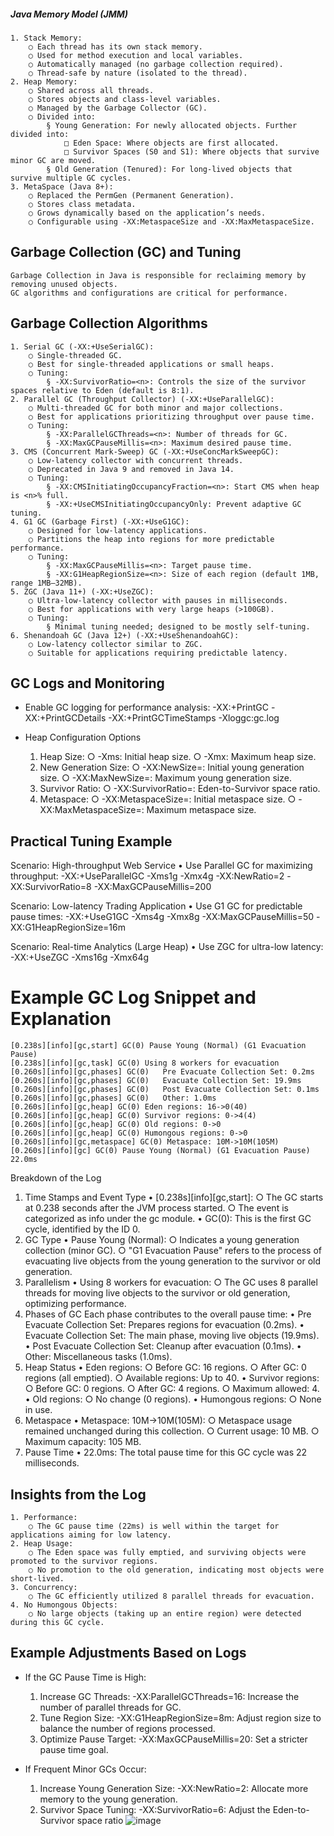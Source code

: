 <h5> Java Memory Model (JMM) </h5>
 
	1. Stack Memory:
		○ Each thread has its own stack memory.
		○ Used for method execution and local variables.
		○ Automatically managed (no garbage collection required).
		○ Thread-safe by nature (isolated to the thread).
	2. Heap Memory:
		○ Shared across all threads.
		○ Stores objects and class-level variables.
		○ Managed by the Garbage Collector (GC).
		○ Divided into:
			§ Young Generation: For newly allocated objects. Further divided into:
				□ Eden Space: Where objects are first allocated.
				□ Survivor Spaces (S0 and S1): Where objects that survive minor GC are moved.
			§ Old Generation (Tenured): For long-lived objects that survive multiple GC cycles.
	3. MetaSpace (Java 8+):
		○ Replaced the PermGen (Permanent Generation).
		○ Stores class metadata.
		○ Grows dynamically based on the application’s needs.
		○ Configurable using -XX:MetaspaceSize and -XX:MaxMetaspaceSize.

## Garbage Collection (GC) and Tuning
    Garbage Collection in Java is responsible for reclaiming memory by removing unused objects. 
    GC algorithms and configurations are critical for performance.

## Garbage Collection Algorithms
	1. Serial GC (-XX:+UseSerialGC):
		○ Single-threaded GC.
		○ Best for single-threaded applications or small heaps.
		○ Tuning:
			§ -XX:SurvivorRatio=<n>: Controls the size of the survivor spaces relative to Eden (default is 8:1).
	2. Parallel GC (Throughput Collector) (-XX:+UseParallelGC):
		○ Multi-threaded GC for both minor and major collections.
		○ Best for applications prioritizing throughput over pause time.
		○ Tuning:
			§ -XX:ParallelGCThreads=<n>: Number of threads for GC.
			§ -XX:MaxGCPauseMillis=<n>: Maximum desired pause time.
	3. CMS (Concurrent Mark-Sweep) GC (-XX:+UseConcMarkSweepGC):
		○ Low-latency collector with concurrent threads.
		○ Deprecated in Java 9 and removed in Java 14.
		○ Tuning:
			§ -XX:CMSInitiatingOccupancyFraction=<n>: Start CMS when heap is <n>% full.
			§ -XX:+UseCMSInitiatingOccupancyOnly: Prevent adaptive GC tuning.
	4. G1 GC (Garbage First) (-XX:+UseG1GC):
		○ Designed for low-latency applications.
		○ Partitions the heap into regions for more predictable performance.
		○ Tuning:
			§ -XX:MaxGCPauseMillis=<n>: Target pause time.
			§ -XX:G1HeapRegionSize=<n>: Size of each region (default 1MB, range 1MB–32MB).
	5. ZGC (Java 11+) (-XX:+UseZGC):
		○ Ultra-low-latency collector with pauses in milliseconds.
		○ Best for applications with very large heaps (>100GB).
		○ Tuning:
			§ Minimal tuning needed; designed to be mostly self-tuning.
	6. Shenandoah GC (Java 12+) (-XX:+UseShenandoahGC):
		○ Low-latency collector similar to ZGC.
		○ Suitable for applications requiring predictable latency.


## GC Logs and Monitoring
* Enable GC logging for performance analysis:
   -XX:+PrintGC -XX:+PrintGCDetails -XX:+PrintGCTimeStamps -Xloggc:gc.log

* Heap Configuration Options
	1. Heap Size:
		○ -Xms<size>: Initial heap size.
		○ -Xmx<size>: Maximum heap size.
	2. New Generation Size:
		○ -XX:NewSize=<size>: Initial young generation size.
		○ -XX:MaxNewSize=<size>: Maximum young generation size.
	3. Survivor Ratio:
		○ -XX:SurvivorRatio=<n>: Eden-to-Survivor space ratio.
	4. Metaspace:
		○ -XX:MetaspaceSize=<size>: Initial metaspace size.
		○ -XX:MaxMetaspaceSize=<size>: Maximum metaspace size.

## Practical Tuning Example
 Scenario: High-throughput Web Service
	• Use Parallel GC for maximizing throughput:
	-XX:+UseParallelGC -Xms1g -Xmx4g -XX:NewRatio=2 -XX:SurvivorRatio=8 -XX:MaxGCPauseMillis=200

 Scenario: Low-latency Trading Application
	• Use G1 GC for predictable pause times:
         -XX:+UseG1GC -Xms4g -Xmx8g -XX:MaxGCPauseMillis=50 -XX:G1HeapRegionSize=16m
 
 Scenario: Real-time Analytics (Large Heap)
	• Use ZGC for ultra-low latency:
        -XX:+UseZGC -Xms16g -Xmx64g


# Example GC Log Snippet and Explanation

```
[0.238s][info][gc,start] GC(0) Pause Young (Normal) (G1 Evacuation Pause)
[0.238s][info][gc,task] GC(0) Using 8 workers for evacuation
[0.260s][info][gc,phases] GC(0)   Pre Evacuate Collection Set: 0.2ms
[0.260s][info][gc,phases] GC(0)   Evacuate Collection Set: 19.9ms
[0.260s][info][gc,phases] GC(0)   Post Evacuate Collection Set: 0.1ms
[0.260s][info][gc,phases] GC(0)   Other: 1.0ms
[0.260s][info][gc,heap] GC(0) Eden regions: 16->0(40)
[0.260s][info][gc,heap] GC(0) Survivor regions: 0->4(4)
[0.260s][info][gc,heap] GC(0) Old regions: 0->0
[0.260s][info][gc,heap] GC(0) Humongous regions: 0->0
[0.260s][info][gc,metaspace] GC(0) Metaspace: 10M->10M(105M)
[0.260s][info][gc] GC(0) Pause Young (Normal) (G1 Evacuation Pause) 22.0ms
```

Breakdown of the Log
1. Time Stamps and Event Type
	• [0.238s][info][gc,start]:
		○ The GC starts at 0.238 seconds after the JVM process started.
		○ The event is categorized as info under the gc module.
	• GC(0): This is the first GC cycle, identified by the ID 0.
2. GC Type
	• Pause Young (Normal):
		○ Indicates a young generation collection (minor GC).
		○ "G1 Evacuation Pause" refers to the process of evacuating live objects from the young generation to the survivor or old generation.
3. Parallelism
	• Using 8 workers for evacuation:
		○ The GC uses 8 parallel threads for moving live objects to the survivor or old generation, optimizing performance.
4. Phases of GC
Each phase contributes to the overall pause time:
	• Pre Evacuate Collection Set: Prepares regions for evacuation (0.2ms).
	• Evacuate Collection Set: The main phase, moving live objects (19.9ms).
	• Post Evacuate Collection Set: Cleanup after evacuation (0.1ms).
	• Other: Miscellaneous tasks (1.0ms).
5. Heap Status
	• Eden regions:
		○ Before GC: 16 regions.
		○ After GC: 0 regions (all emptied).
		○ Available regions: Up to 40.
	• Survivor regions:
		○ Before GC: 0 regions.
		○ After GC: 4 regions.
		○ Maximum allowed: 4.
	• Old regions:
		○ No change (0 regions).
	• Humongous regions:
		○ None in use.
6. Metaspace
	• Metaspace: 10M->10M(105M):
		○ Metaspace usage remained unchanged during this collection.
		○ Current usage: 10 MB.
		○ Maximum capacity: 105 MB.
7. Pause Time
	• 22.0ms: The total pause time for this GC cycle was 22 milliseconds.

## Insights from the Log
	1. Performance:
		○ The GC pause time (22ms) is well within the target for applications aiming for low latency.
	2. Heap Usage:
		○ The Eden space was fully emptied, and surviving objects were promoted to the survivor regions.
		○ No promotion to the old generation, indicating most objects were short-lived.
	3. Concurrency:
		○ The GC efficiently utilized 8 parallel threads for evacuation.
	4. No Humongous Objects:
		○ No large objects (taking up an entire region) were detected during this GC cycle.

## Example Adjustments Based on Logs

 * If the GC Pause Time is High:
    1. Increase GC Threads:
	 -XX:ParallelGCThreads=16: Increase the number of parallel threads for GC.
    2. Tune Region Size:
	 -XX:G1HeapRegionSize=8m: Adjust region size to balance the number of regions processed.
    3. Optimize Pause Target:
         -XX:MaxGCPauseMillis=20: Set a stricter pause time goal.
  
* If Frequent Minor GCs Occur:
    1. Increase Young Generation Size:
       -XX:NewRatio=2: Allocate more memory to the young generation.
    2. Survivor Space Tuning:
       -XX:SurvivorRatio=6: Adjust the Eden-to-Survivor space ratio
![image](https://github.com/user-attachments/assets/b5437478-5c02-44fd-98bc-19a0f002274f)

